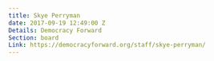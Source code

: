 ```yaml
---
title: Skye Perryman
date: 2017-09-19 12:49:00 Z
Details: Democracy Forward
Section: board
Link: https://democracyforward.org/staff/skye-perryman/
---
```


